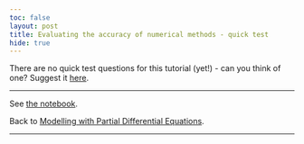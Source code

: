 ```yaml
---
toc: false
layout: post
title: Evaluating the accuracy of numerical methods - quick test
hide: true
---
```


There are no quick test questions for this tutorial (yet!) - can you think of one? Suggest it [here](https://github.com/nu-cem/CompPhys/issues).

---

See [the notebook](https://nu-cem.github.io/CompPhys/2021/08/02/Evaluating-Accuracy.html).

Back to [Modelling with Partial Differential Equations](https://nu-cem.github.io/CompPhys/2021/08/02/PDEs.html).

---